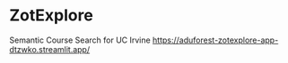 # ZotExplore
Semantic Course Search for UC Irvine
https://aduforest-zotexplore-app-dtzwko.streamlit.app/
